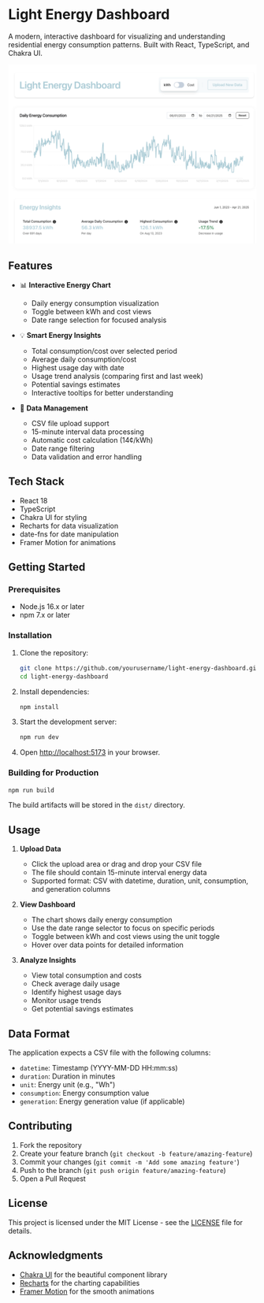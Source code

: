 # Light Energy Dashboard

A modern, interactive dashboard for visualizing and understanding residential energy consumption patterns. Built with React, TypeScript, and Chakra UI.

![Dashboard Preview](./src/assets/preview.png)

## Features

- 📊 **Interactive Energy Chart**
  - Daily energy consumption visualization
  - Toggle between kWh and cost views
  - Date range selection for focused analysis

- 💡 **Smart Energy Insights**
  - Total consumption/cost over selected period
  - Average daily consumption/cost
  - Highest usage day with date
  - Usage trend analysis (comparing first and last week)
  - Potential savings estimates
  - Interactive tooltips for better understanding

- 🔄 **Data Management**
  - CSV file upload support
  - 15-minute interval data processing
  - Automatic cost calculation (14¢/kWh)
  - Date range filtering
  - Data validation and error handling

## Tech Stack

- React 18
- TypeScript
- Chakra UI for styling
- Recharts for data visualization
- date-fns for date manipulation
- Framer Motion for animations

## Getting Started

### Prerequisites

- Node.js 16.x or later
- npm 7.x or later

### Installation

1. Clone the repository:
   ```bash
   git clone https://github.com/yourusername/light-energy-dashboard.git
   cd light-energy-dashboard
   ```

2. Install dependencies:
   ```bash
   npm install
   ```

3. Start the development server:
   ```bash
   npm run dev
   ```

4. Open [http://localhost:5173](http://localhost:5173) in your browser.

### Building for Production

```bash
npm run build
```

The build artifacts will be stored in the `dist/` directory.

## Usage

1. **Upload Data**
   - Click the upload area or drag and drop your CSV file
   - The file should contain 15-minute interval energy data
   - Supported format: CSV with datetime, duration, unit, consumption, and generation columns

2. **View Dashboard**
   - The chart shows daily energy consumption
   - Use the date range selector to focus on specific periods
   - Toggle between kWh and cost views using the unit toggle
   - Hover over data points for detailed information

3. **Analyze Insights**
   - View total consumption and costs
   - Check average daily usage
   - Identify highest usage days
   - Monitor usage trends
   - Get potential savings estimates

## Data Format

The application expects a CSV file with the following columns:
- `datetime`: Timestamp (YYYY-MM-DD HH:mm:ss)
- `duration`: Duration in minutes
- `unit`: Energy unit (e.g., "Wh")
- `consumption`: Energy consumption value
- `generation`: Energy generation value (if applicable)

## Contributing

1. Fork the repository
2. Create your feature branch (`git checkout -b feature/amazing-feature`)
3. Commit your changes (`git commit -m 'Add some amazing feature'`)
4. Push to the branch (`git push origin feature/amazing-feature`)
5. Open a Pull Request

## License

This project is licensed under the MIT License - see the [LICENSE](LICENSE) file for details.

## Acknowledgments

- [Chakra UI](https://chakra-ui.com/) for the beautiful component library
- [Recharts](https://recharts.org/) for the charting capabilities
- [Framer Motion](https://www.framer.com/motion/) for the smooth animations
